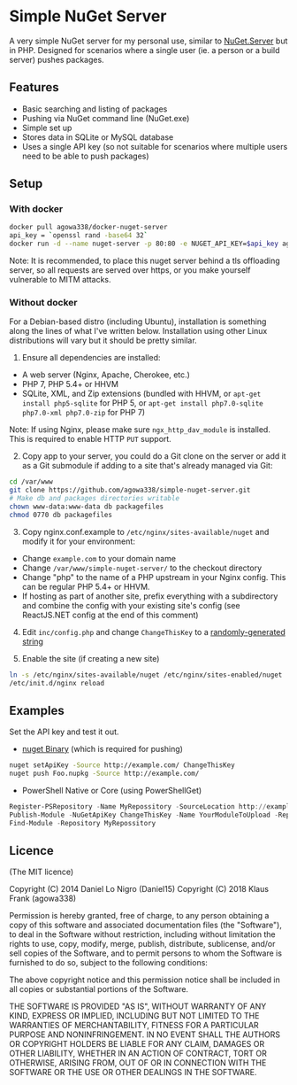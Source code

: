 # Simple NuGet Server

A very simple NuGet server for my personal use, similar to
[NuGet.Server](https://www.nuget.org/packages/NuGet.Server) but in PHP. Designed
for scenarios where a single user (ie. a person or a build server) pushes
packages.

## Features

- Basic searching and listing of packages
- Pushing via NuGet command line (NuGet.exe)
- Simple set up
- Stores data in SQLite or MySQL database
- Uses a single API key (so not suitable for scenarios where multiple users need to be able to push packages)

## Setup

### With docker

```bash
docker pull agowa338/docker-nuget-server
api_key = `openssl rand -base64 32`
docker run -d --name nuget-server -p 80:80 -e NUGET_API_KEY=$api_key agowa338/docker-nuget-server
```

Note: It is recommended, to place this nuget server behind a tls offloading server, so all requests are served over https, or you make yourself vulnerable to MITM attacks.

### Without docker

For a Debian-based distro (including Ubuntu), installation is something along the lines of what I've written below. Installation using other Linux distributions will vary but it should be pretty similar.

1. Ensure all dependencies are installed:

- A web server (Nginx, Apache, Cherokee, etc.)
- PHP 7, PHP 5.4+ or HHVM
- SQLite, XML, and Zip extensions (bundled with HHVM, or `apt-get install php5-sqlite` for PHP 5, or `apt-get install php7.0-sqlite php7.0-xml php7.0-zip` for PHP 7)

Note: If using Nginx, please make sure `ngx_http_dav_module` is installed. This is required to enable HTTP `PUT` support.

2. Copy app to your server, you could do a Git clone on the server or add it as a Git submodule if adding to a site that's already managed via Git:

```bash
cd /var/www
git clone https://github.com/agowa338/simple-nuget-server.git
# Make db and packages directories writable
chown www-data:www-data db packagefiles
chmod 0770 db packagefiles
```

3. Copy nginx.conf.example to `/etc/nginx/sites-available/nuget` and modify it for your environment:

- Change `example.com` to your domain name
- Change `/var/www/simple-nuget-server/` to the checkout directory
- Change "php" to the name of a PHP upstream in your Nginx config. This can be regular PHP 5.4+ or HHVM.
- If hosting as part of another site, prefix everything with a subdirectory and combine the config with your existing site's config (see ReactJS.NET config at the end of this comment)

4. Edit `inc/config.php` and change `ChangeThisKey` to a [randomly-generated string](https://www.random.org/strings/)

5. Enable the site (if creating a new site)

```bash
ln -s /etc/nginx/sites-available/nuget /etc/nginx/sites-enabled/nuget
/etc/init.d/nginx reload
```

## Examples

Set the API key and test it out.

- [nuget Binary](https://docs.nuget.org/consume/command-line-reference) (which is required for pushing)

```bash
nuget setApiKey -Source http://example.com/ ChangeThisKey
nuget push Foo.nupkg -Source http://example.com/
```

- PowerShell Native or Core (using PowerShellGet)

```powershell
Register-PSRepository -Name MyRepossitory -SourceLocation http://example.com/ -PublishLocation http://example.com/ -ScriptSourceLocation http://example.com/ -ScriptPublishLocation http://example.com/ -InstallationPolicy Trusted
Publish-Module -NuGetApiKey ChangeThisKey -Name YourModuleToUpload -Repository MyRepossitory
Find-Module -Repository MyRepossitory
```

## Licence

(The MIT licence)

Copyright (C) 2014 Daniel Lo Nigro (Daniel15)
Copyright (C) 2018 Klaus Frank (agowa338)

Permission is hereby granted, free of charge, to any person obtaining a copy of
this software and associated documentation files (the "Software"), to deal in
the Software without restriction, including without limitation the rights to
use, copy, modify, merge, publish, distribute, sublicense, and/or sell copies
of the Software, and to permit persons to whom the Software is furnished to do
so, subject to the following conditions:

The above copyright notice and this permission notice shall be included in all
copies or substantial portions of the Software.

THE SOFTWARE IS PROVIDED "AS IS", WITHOUT WARRANTY OF ANY KIND, EXPRESS OR
IMPLIED, INCLUDING BUT NOT LIMITED TO THE WARRANTIES OF MERCHANTABILITY,
FITNESS FOR A PARTICULAR PURPOSE AND NONINFRINGEMENT. IN NO EVENT SHALL THE
AUTHORS OR COPYRIGHT HOLDERS BE LIABLE FOR ANY CLAIM, DAMAGES OR OTHER
LIABILITY, WHETHER IN AN ACTION OF CONTRACT, TORT OR OTHERWISE, ARISING FROM,
OUT OF OR IN CONNECTION WITH THE SOFTWARE OR THE USE OR OTHER DEALINGS IN THE
SOFTWARE.
